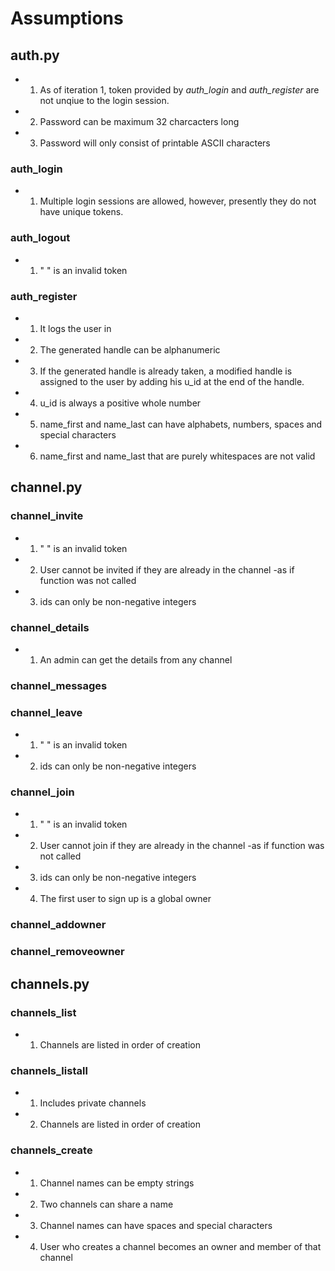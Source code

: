 # Assumptions

## auth.py
- 1. As of iteration 1, token provided by *auth_login* and *auth_register* are not unqiue to the login session.
- 2. Password can be maximum 32 charcacters long
- 3. Password will only consist of printable ASCII characters

### auth_login
- 1. Multiple login sessions are allowed, however, presently they do not have unique tokens.

### auth_logout
- 1. " " is an invalid token

### auth_register
- 1. It logs the user in
- 2. The generated handle can be alphanumeric
- 3. If the generated handle is already taken, a modified handle is assigned to the user by adding his u_id at the end of the handle.
- 4. u_id is always a positive whole number
- 5. name_first and name_last can have alphabets, numbers, spaces and special characters
- 6. name_first and name_last that are purely whitespaces are not valid


## channel.py

### channel_invite
- 1. " " is an invalid token
- 2. User cannot be invited if they are already in the channel -as if function was not called
- 3. ids can only be non-negative integers

### channel_details
- 1. An admin can get the details from any channel

### channel_messages

### channel_leave
- 1. " " is an invalid token
- 2. ids can only be non-negative integers

### channel_join
- 1. " " is an invalid token
- 2. User cannot join if they are already in the channel -as if function was not called
- 3. ids can only be non-negative integers
- 4. The first user to sign up is a global owner

### channel_addowner

### channel_removeowner


## channels.py

### channels_list
- 1. Channels are listed in order of creation

### channels_listall
- 1. Includes private channels
- 2. Channels are listed in order of creation

### channels_create
- 1. Channel names can be empty strings
- 2. Two channels can share a name
- 3. Channel names can have spaces and special characters
- 4. User who creates a channel becomes an owner and member of that channel